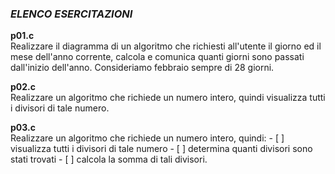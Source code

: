 ### *ELENCO ESERCITAZIONI*

**p01.c**  
Realizzare il diagramma di un algoritmo che richiesti all'utente il giorno ed il mese dell'anno
corrente, calcola e comunica quanti giorni sono passati dall'inizio dell'anno.
Consideriamo febbraio sempre di 28 giorni.

**p02.c**  
Realizzare un algoritmo che richiede un numero intero, quindi
visualizza tutti i divisori di tale numero.

**p03.c**  
Realizzare un algoritmo che richiede un numero intero, quindi:
    - [ ] visualizza tutti i divisori di tale numero
    - [ ] determina quanti divisori sono stati trovati
    - [ ] calcola la somma di tali divisori.
